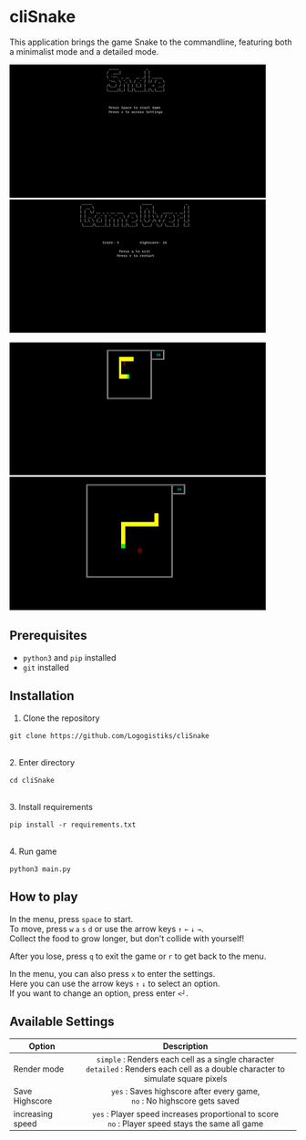 # cliSnake
This application brings the game Snake to the commandline, featuring both a minimalist mode and a detailed mode.

<p float="left">
  <img src="/images/screenshot_menu.png" width="450"/>
  <img src="/images/screenshot_gameover.png" width="450" /> 
</p>
<p float="left">
  <img src="/images/screenshot_game_simple.png" width="450" />
  <img src="/images/screenshot_game_detailed.png" width="450" /> 
</p>


## Prerequisites
* `python3` and `pip` installed
* `git` installed

## Installation
1. Clone the repository
```
git clone https://github.com/Logogistiks/cliSnake
```
\
2. Enter directory
```
cd cliSnake
```
\
3. Install requirements
```
pip install -r requirements.txt
```
\
4. Run game
```
python3 main.py
```

## How to play
In the menu, press `space` to start. \
To move, press `w` `a` `s` `d` or use the arrow keys `↑` `←` `↓` `→`. \
Collect the food to grow longer, but don't collide with yourself!

After you lose, press `q` to exit the game or `r` to get back to the menu.

In the menu, you can also press `x` to enter the settings. \
Here you can use the arrow keys `↑` `↓` to select an option. \
If you want to change an option, press enter `<┘`.

## Available Settings
| Option           | Description   |
| ---------------- |:-------------:|
| Render mode      | `simple` : Renders each cell as a single character<br>`detailed` : Renders each cell as a double character to simulate square pixels |
| Save Highscore   | `yes` : Saves highscore after every game,<br>`no` : No highscore gets saved |
| increasing speed | `yes` : Player speed increases proportional to score<br>`no` : Player speed stays the same all game |
